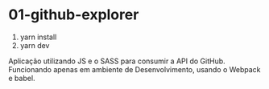 # 01-github-explorer

1. yarn install
2. yarn dev

Aplicação utilizando JS e o SASS para consumir a API do GitHub.
Funcionando apenas em ambiente de Desenvolvimento, usando o Webpack e babel.
